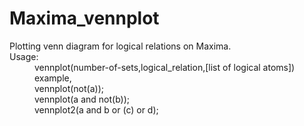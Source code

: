 Maxima_vennplot
===============

<dl>
<dt>Plotting venn diagram for logical relations on Maxima.</dt>
<dt>Usage:</dt>
<dd>vennplot(number-of-sets,logical_relation,[list of logical atoms])</dd>
<dd>example,</dd>
        <dd>vennplot(not(a));</dd>
        <dd>vennplot(a and  not(b));</dd>
        <dd>vennplot2(a and b or (c) or d);</dd>
        </dl>



